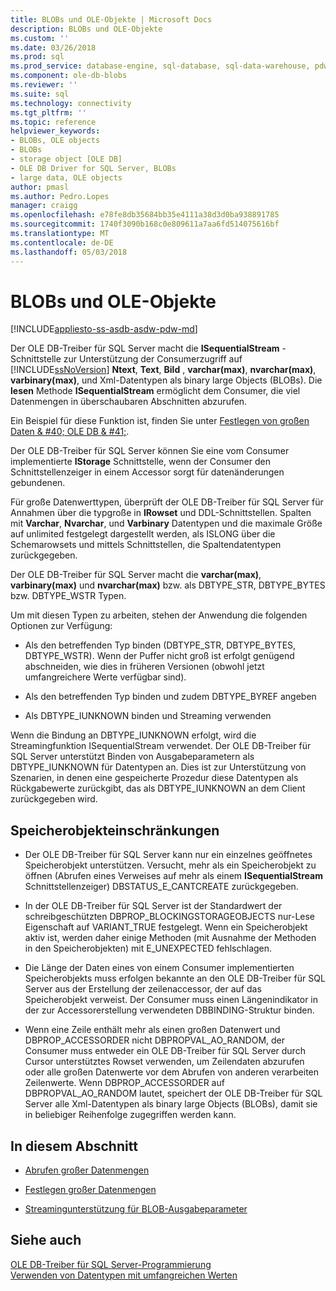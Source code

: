 ```yaml
---
title: BLOBs und OLE-Objekte | Microsoft Docs
description: BLOBs und OLE-Objekte
ms.custom: ''
ms.date: 03/26/2018
ms.prod: sql
ms.prod_service: database-engine, sql-database, sql-data-warehouse, pdw
ms.component: ole-db-blobs
ms.reviewer: ''
ms.suite: sql
ms.technology: connectivity
ms.tgt_pltfrm: ''
ms.topic: reference
helpviewer_keywords:
- BLOBs, OLE objects
- BLOBs
- storage object [OLE DB]
- OLE DB Driver for SQL Server, BLOBs
- large data, OLE objects
author: pmasl
ms.author: Pedro.Lopes
manager: craigg
ms.openlocfilehash: e78fe8db35684bb35e4111a38d3d0ba938891785
ms.sourcegitcommit: 1740f3090b168c0e809611a7aa6fd514075616bf
ms.translationtype: MT
ms.contentlocale: de-DE
ms.lasthandoff: 05/03/2018
---
```

# <a name="blobs-and-ole-objects"></a>BLOBs und OLE-Objekte
[!INCLUDE[appliesto-ss-asdb-asdw-pdw-md](../../../includes/appliesto-ss-asdb-asdw-pdw-md.md)]

  Der OLE DB-Treiber für SQL Server macht die **ISequentialStream** -Schnittstelle zur Unterstützung der Consumerzugriff auf [!INCLUDE[ssNoVersion](../../../includes/ssnoversion-md.md)] **Ntext**, **Text**, **Bild** , **varchar(max)**, **nvarchar(max)**, **varbinary(max)**, und Xml-Datentypen als binary large Objects (BLOBs). Die **lesen** Methode **ISequentialStream** ermöglicht dem Consumer, die viel Datenmengen in überschaubaren Abschnitten abzurufen.  
  
 Ein Beispiel für diese Funktion ist, finden Sie unter [Festlegen von großen Daten & #40; OLE DB & #41;](../../oledb/ole-db-how-to/set-large-data-ole-db.md).  
  
 Der OLE DB-Treiber für SQL Server können Sie eine vom Consumer implementierte **IStorage** Schnittstelle, wenn der Consumer den Schnittstellenzeiger in einem Accessor sorgt für datenänderungen gebundenen.  
  
 Für große Datenwerttypen, überprüft der OLE DB-Treiber für SQL Server für Annahmen über die typgroße in **IRowset** und DDL-Schnittstellen. Spalten mit **Varchar**, **Nvarchar**, und **Varbinary** Datentypen und die maximale Größe auf unlimited festgelegt dargestellt werden, als ISLONG über die Schemarowsets und mittels Schnittstellen, die Spaltendatentypen zurückgegeben.  
  
 Der OLE DB-Treiber für SQL Server macht die **varchar(max)**, **varbinary(max)** und **nvarchar(max)** bzw. als DBTYPE_STR, DBTYPE_BYTES bzw. DBTYPE_WSTR Typen.  
  
 Um mit diesen Typen zu arbeiten, stehen der Anwendung die folgenden Optionen zur Verfügung:  
  
-   Als den betreffenden Typ binden (DBTYPE_STR, DBTYPE_BYTES, DBTYPE_WSTR). Wenn der Puffer nicht groß ist erfolgt genügend abschneiden, wie dies in früheren Versionen (obwohl jetzt umfangreichere Werte verfügbar sind).  
  
-   Als den betreffenden Typ binden und zudem DBTYPE_BYREF angeben  
  
-   Als DBTYPE_IUNKNOWN binden und Streaming verwenden  
  
 Wenn die Bindung an DBTYPE_IUNKNOWN erfolgt, wird die Streamingfunktion ISequentialStream verwendet. Der OLE DB-Treiber für SQL Server unterstützt Binden von Ausgabeparametern als DBTYPE_IUNKNOWN für Datentypen an. Dies ist zur Unterstützung von Szenarien, in denen eine gespeicherte Prozedur diese Datentypen als Rückgabewerte zurückgibt, das als DBTYPE_IUNKNOWN an dem Client zurückgegeben wird.  
  
## <a name="storage-object-limitations"></a>Speicherobjekteinschränkungen  
  
-   Der OLE DB-Treiber für SQL Server kann nur ein einzelnes geöffnetes Speicherobjekt unterstützen. Versucht, mehr als ein Speicherobjekt zu öffnen (Abrufen eines Verweises auf mehr als einem **ISequentialStream** Schnittstellenzeiger) DBSTATUS_E_CANTCREATE zurückgegeben.  
  
-   In der OLE DB-Treiber für SQL Server ist der Standardwert der schreibgeschützten DBPROP_BLOCKINGSTORAGEOBJECTS nur-Lese Eigenschaft auf VARIANT_TRUE festgelegt. Wenn ein Speicherobjekt aktiv ist, werden daher einige Methoden (mit Ausnahme der Methoden in den Speicherobjekten) mit E_UNEXPECTED fehlschlagen.  
  
-   Die Länge der Daten eines von einem Consumer implementierten Speicherobjekts muss erfolgen bekannte an den OLE DB-Treiber für SQL Server aus der Erstellung der zeilenaccessor, der auf das Speicherobjekt verweist. Der Consumer muss einen Längenindikator in der zur Accessorerstellung verwendeten DBBINDING-Struktur binden.  
  
-   Wenn eine Zeile enthält mehr als einen großen Datenwert und DBPROP_ACCESSORDER nicht DBPROPVAL_AO_RANDOM, der Consumer muss entweder ein OLE DB-Treiber für SQL Server durch Cursor unterstütztes Rowset verwenden, um Zeilendaten abzurufen oder alle großen Datenwerte vor dem Abrufen von anderen verarbeiten Zeilenwerte. Wenn DBPROP_ACCESSORDER auf DBPROPVAL_AO_RANDOM lautet, speichert der OLE DB-Treiber für SQL Server alle Xml-Datentypen als binary large Objects (BLOBs), damit sie in beliebiger Reihenfolge zugegriffen werden kann.  
  
## <a name="in-this-section"></a>In diesem Abschnitt  
  
-   [Abrufen großer Datenmengen](../../oledb/ole-db-blobs/getting-large-data.md)  
  
-   [Festlegen großer Datenmengen](../../oledb/ole-db-blobs/setting-large-data.md)  
  
-   [Streamingunterstützung für BLOB-Ausgabeparameter](../../oledb/ole-db-blobs/streaming-support-for-blob-output-parameters.md)  
  
## <a name="see-also"></a>Siehe auch  
 [OLE DB-Treiber für SQL Server-Programmierung](../../oledb/ole-db/oledb-driver-for-sql-server-programming.md)        
 [Verwenden von Datentypen mit umfangreichen Werten](../../oledb/features/using-large-value-types.md)  
  
  
